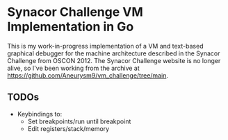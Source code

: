 # Synacor Challenge VM Implementation in Go

This is my work-in-progress implementation of a VM and text-based graphical 
debugger for the machine architecture described in the Synacor Challenge 
from OSCON 2012. The Synacor Challenge website is no longer alive, so I've 
been working from the archive at https://github.com/Aneurysm9/vm_challenge/tree/main. 

## TODOs

- Keybindings to:
  - Set breakpoints/run until breakpoint
  - Edit registers/stack/memory